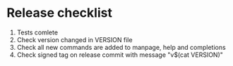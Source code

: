 
# Release checklist

1. Tests comlete
2. Check version changed in VERSION file
3. Check all new commands are added to manpage, help and completions
4. Check signed tag on release commit with message "v$(cat VERSION)"